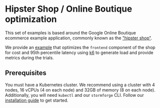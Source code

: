 # Hipster Shop / Online Boutique optimization

This set of examples is based around the Google Online Boutique ecommerce example application, commonly known as the ["hipster shop"](./hipster-shop).

We provide an [example](./hipster-shop/k6/) that optimizes the `frontend` component of the shop for cost and 95th percentile latency using [k6](https://k6.io/) to generate load and provide metrics during the trials.

## Prerequisites

You must have a Kubernetes cluster. We recommend using a cluster with 4 nodes, 16 vCPUs (4 on each node) and 32GB of memory (8 on each node).
Additionally, you will need `kubectl` and our `stormforge` CLI. Follow our [installation guide](https://docs.stormforge.io/optimize-pro/getting-started/install/) to get started.

[install]: https://docs.stormforge.io/optimize-pro/getting-started/install/

